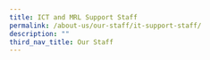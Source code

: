 ```yaml
---
title: ICT and MRL Support Staff
permalink: /about-us/our-staff/it-support-staff/
description: ""
third_nav_title: Our Staff
---
```

